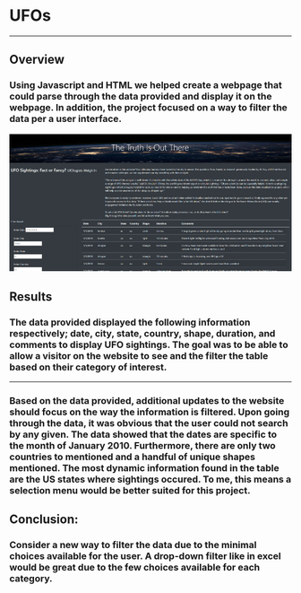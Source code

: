 # UFOs
---
## Overview
### Using Javascript and HTML we helped create a webpage that could parse through the data provided and display it on the webpage. In addition, the project focused on a way to filter the data per a user interface. 
![Stats](https://github.com/Gdreyes172/UFOs/blob/main/analysis_resources/website.png)
## Results
### The data provided displayed the following information respectively; date, city, state, country, shape, duration, and comments to display UFO sightings. The goal was to be able to allow a visitor on the website to see and the filter the table based on their category of interest.
---
### Based on the data provided, additional updates to the website should focus on the way the information is filtered. Upon going through the data, it was obvious that the user could not search by any given. The data showed that the dates are specific to the month of January 2010. Furthermore, there are only two countries to mentioned and a handful of unique shapes mentioned. The most dynamic information found in the table are the US states where sightings occured. To me, this means a selection menu would be better suited for this project. 
## Conclusion:
### Consider a new way to filter the data due to the minimal choices available for the user. A drop-down filter like in excel would be great due to the few choices available for each category.

